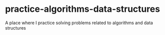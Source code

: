 # practice-algorithms-data-structures
A place where I practice solving problems related to algorithms and data structures